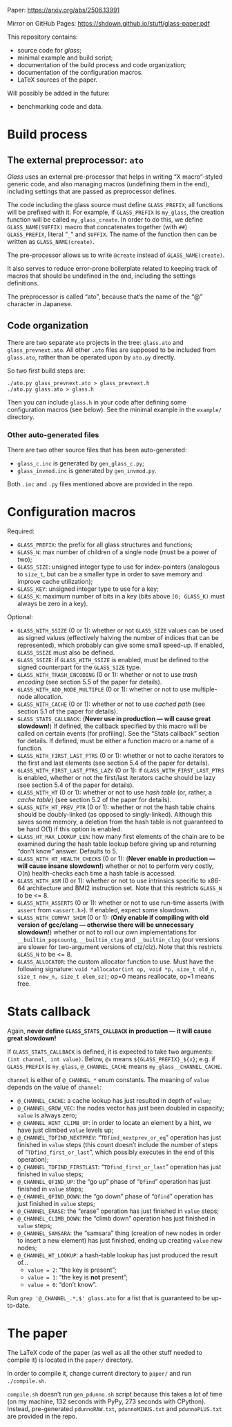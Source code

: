 Paper: https://arxiv.org/abs/2506.13991

Mirror on GitHub Pages: https://shdown.github.io/stuff/glass-paper.pdf

This repository contains:
 * source code for *glass*;
 * minimal example and build script;
 * documentation of the build process and code organization;
 * documentation of the configuration macros.
 * LaTeX sources of the paper.

Will possibly be added in the future:
 * benchmarking code and data.

# Build process

## The external preprocessor: `ato`

*Glass* uses an external pre-processor that helps in writing “X macro”-styled generic code,
and also managing macros (undefining them in the end), including settings that are passed as preprocessor defines.

The code including the glass source must define `GLASS_PREFIX`; all functions will be prefixed with it.
For example, if `GLASS_PREFIX` is `my_glass`, the creation function will be called `my_glass_create`.
In order to do this, we define `GLASS_NAME(SUFFIX)` macro that concatenates
together (with `##`) `GLASS_PREFIX`, literal “`_`” and `SUFFIX`.
The name of the function then can be written as `GLASS_NAME(create)`.

The pre-processor allows us to write `@create` instead of `GLASS_NAME(create)`.

It also serves to reduce error-prone boilerplate related to keeping track of macros that should be
undefined in the end, including the settings definitions.

The preprocessor is called “ato”, because that’s the name of the “@” character in Japanese.

## Code organization

There are two separate `ato` projects in the tree: `glass.ato` and `glass_prevnext.ato`.
All other `.ato` files are supposed to be included from `glass.ato`, rather than be operated upon by `ato.py` directly.

So two first build steps are:

```
./ato.py glass_prevnext.ato > glass_prevnext.h
./ato.py glass.ato > glass.h
```

Then you can include `glass.h` in your code after defining some configuration macros (see below).
See the minimal example in the `example/` directory.

### Other auto-generated files

There are two other source files that has been auto-generated:
 * `glass_c.inc` is generated by `gen_glass_c.py`;
 * `glass_invmod.inc` is generated by `gen_invmod.py`.

Both `.inc` and `.py` files mentioned above are provided in the repo.

# Configuration macros

Required:
 * `GLASS_PREFIX`: the prefix for all glass structures and functions;
 * `GLASS_N`: max number of children of a single node (must be a power of two);
 * `GLASS_SIZE`: unsigned integer type to use for index-pointers (analogous to `size_t`, but can be a smaller type in order to save memory and improve cache utilization);
 * `GLASS_KEY`: unsigned integer type to use for a key;
 * `GLASS_K`: maximum number of bits in a key (bits above `[0; GLASS_K)` must always be zero in a key).

Optional:
 * `GLASS_WITH_SSIZE` (0 or 1): whether or not `GLASS_SIZE` values can be used as signed values (effectively halving the number of indices that can be represented), which probably can give some small speed-up. If enabled, `GLASS_SSIZE` must also be defined.
 * `GLASS_SSIZE`: if `GLASS_WITH_SSIZE` is enabled, must be defined to the signed counterpart for the `GLASS_SIZE` type.
 * `GLASS_WITH_TRASH_ENCODING` (0 or 1): whether or not to use *trash encoding* (see section 5.5 of the paper for details).
 * `GLASS_WITH_ADD_NODE_MULTIPLE` (0 or 1): whether or not to use multiple-node allocation.
 * `GLASS_WITH_CACHE` (0 or 1): whether or not to use *cached path* (see section 5.1 of the paper for details).
 * `GLASS_STATS_CALLBACK`: (**Never use in production — will cause great slowdown!**) If defined, the callback specified by this macro will be called on certain events (for profiling). See the “Stats callback” section for details. If defined, must be either a function macro or a name of a function.
 * `GLASS_WITH_FIRST_LAST_PTRS` (0 or 1): whether or not to cache iterators to the first and last elements (see section 5.4 of the paper for details).
 * `GLASS_WITH_FIRST_LAST_PTRS_LAZY` (0 or 1): if `GLASS_WITH_FIRST_LAST_PTRS` is enabled, whether or not the first/last iterators cache should be lazy (see section 5.4 of the paper for details).
 * `GLASS_WITH_HT` (0 or 1): whether or not to use *hash table* (or, rather, a *cache table*) (see section 5.2 of the paper for details).
 * `GLASS_WITH_HT_PREV_PTR` (0 or 1): whether or not the hash table chains should be doubly-linked (as opposed to singly-linked). Although this saves some memory, a deletion from the hash table is not guaranteed to be hard O(1) if this option is enabled.
 * `GLASS_HT_MAX_LOOKUP_LEN`: how many first elements of the chain are to be examined during the hash table lookup before giving up and returning “don’t know” answer. Defaults to 5.
 * `GLASS_WITH_HT_HEALTH_CHECKS` (0 or 1): (**Never enable in production — will cause insane slowdown!**) whether or not to perform very costly, O(n) health-checks each time a hash table is accessed.
 * `GLASS_WITH_ASM` (0 or 1): whether or not to use intrinsics specific to x86-64 architecture and BMI2 instruction set. Note that this restricts `GLASS_N` to be <= 8.
 * `GLASS_WITH_ASSERTS` (0 or 1): whether or not to use run-time asserts (with `assert` from `<assert.h>`). If enabled, expect some slowdown.
 * `GLASS_WITH_COMPAT_SHIM` (0 or 1): (**Only enable if compiling with old version of gcc/clang — otherwise there will be unnecessary slowdown!**) whether or not to roll our own implementations for `__builtin_popcountg`, `__builtin_ctzg` and `__builtin_clzg` (our versions are slower for two-argument versions of ctz/clz). Note that this restricts `GLASS_N` to be <= 8.
 * `GLASS_ALLOCATOR`: the custom allocator function to use. Must have the following signature: `void *allocator(int op, void *p, size_t old_n, size_t new_n, size_t elem_sz)`; op=0 means reallocate, op=1 means free.

# Stats callback

Again, **never define `GLASS_STATS_CALLBACK` in production — it will cause great slowdown!**

If `GLASS_STATS_CALLBACK` is defined, it is expected to take two arguments: `(int channel, int value)`.
Below, `@x` means `${GLASS_PREFIX}_${x}`; e.g. if `GLASS_PREFIX` is `my_glass`, `@_CHANNEL_CACHE` means `my_glass__CHANNEL_CACHE`.

`channel` is either of `@_CHANNEL_*` enum constants.
The meaning of `value` depends on the value of `channel`:
 * `@_CHANNEL_CACHE`: a cache lookup has just resulted in depth of `value`;
 * `@_CHANNEL_GROW_VEC`: the nodes vector has just been doubled in capacity; `value` is always zero;
 * `@_CHANNEL_HINT_CLIMB_UP`: in order to locate an element by a hint, we have just climbed `value` levels up;
 * `@_CHANNEL_TDFIND_NEXTPREV`: “`TDfind_nextprev_or_eq`” operation has just finished in `value` steps (this count doesn’t include the number of steps of “`TDfind_first_or_last`”, which possibly executes in the end of this operation);
 * `@_CHANNEL_TDFIND_FIRSTLAST`: “`TDfind_first_or_last`” operation has just finished in `value` steps;
 * `@_CHANNEL_QFIND_UP`: the “go up” phase of “`Qfind`” operation has just finished in `value` steps;
 * `@_CHANNEL_QFIND_DOWN`: the “go down” phase of “`Qfind`” operation has just finished in `value` steps;
 * `@_CHANNEL_ERASE`: the “erase” operation has just finished in `value` steps;
 * `@_CHANNEL_CLIMB_DOWN`: the “climb down” operation has just finished in `value` steps;
 * `@_CHANNEL_SAMSARA`: the “samsara” thing (creation of new nodes in order to insert a new element) has just finished, ending up creating `value` new nodes;
 * `@_CHANNEL_HT_LOOKUP`: a hash-table lookup has just produced the result of…
    - `value = 2`: “the key is present”;
    - `value = 1`: “the key is **not** present”;
    - `value = 0`: “don’t know”.

Run `grep '@_CHANNEL_.*,$' glass.ato` for a list that is guaranteed to be up-to-date.

# The paper

The LaTeX code of the paper (as well as all the other stuff needed to compile it) is located in the `paper/` directory.

In order to compile it, change current directory to `paper/` and run `./compile.sh`.

`compile.sh` doesn’t run `gen_pdunno.sh` script because this takes a lot of time (on my machine, 132 seconds with PyPy, 273 seconds with CPython).
Instead, pre-generated `pdunnoRAW.txt`, `pdunnoMINUS.txt` and `pdunnoPLUS.txt` are provided in the repo.

